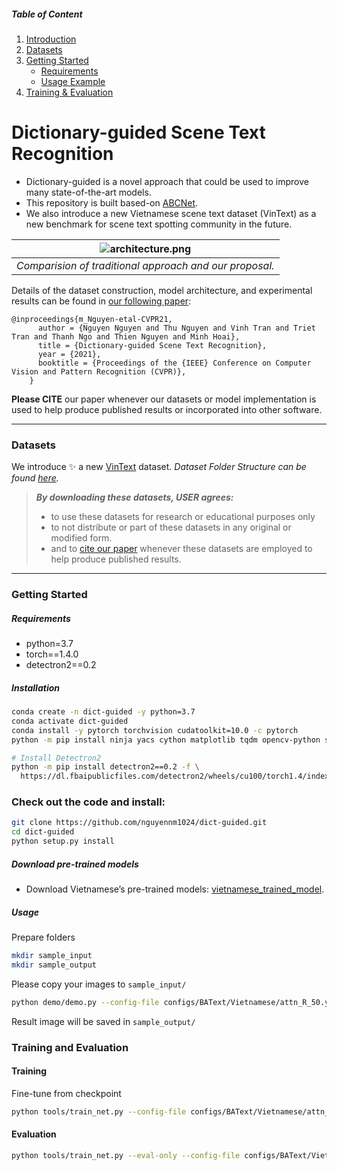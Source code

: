 ##### Table of Content

1. [Introduction](#cpm-color-pattern-makeup-transfer)
1. [Datasets](#datasets)
1. [Getting Started](#getting-started)
	- [Requirements](#requirements)
	- [Usage Example](#usage)
1. [Training & Evaluation](#training-and-evaluation)

# Dictionary-guided Scene Text Recognition

- Dictionary-guided is a novel approach that could be used to improve many state-of-the-art models.
- This repository is built based-on [ABCNet](https://github.com/aim-uofa/AdelaiDet/blob/master/configs/BAText).
- We also introduce a new Vietnamese scene text dataset (VinText) as a new benchmark for scene text spotting community in the future.


| ![architecture.png](https://user-images.githubusercontent.com/32253603/117981172-ebd78580-b35e-11eb-84fe-b97c8d15d8bf.png) |
|:--:|
| *Comparision of traditional approach and our proposal.*|

Details of the dataset construction, model architecture, and experimental results can be found in [our following paper](https://www3.cs.stonybrook.edu/~minhhoai/papers/vintext_CVPR21.pdf):

```
@inproceedings{m_Nguyen-etal-CVPR21,
      author = {Nguyen Nguyen and Thu Nguyen and Vinh Tran and Triet Tran and Thanh Ngo and Thien Nguyen and Minh Hoai},
      title = {Dictionary-guided Scene Text Recognition},
      year = {2021},
      booktitle = {Proceedings of the {IEEE} Conference on Computer Vision and Pattern Recognition (CVPR)},
    }
```
**Please CITE** our paper whenever our datasets or model implementation is used to help produce published results or incorporated into other software.

---

### Datasets

We introduce ✨ a new [VinText](https://drive.google.com/file/d/1UUQhNvzgpZy7zXBFQp0Qox-BBjunZ0ml/view?usp=sharing) dataset.
*Dataset Folder Structure can be found [here](https://github.com/VinAIResearch/dict-guided/blob/main/about-data.md).*
> ***By downloading these datasets, USER agrees:***
> 
> * to use these datasets for research or educational purposes only
> * to not distribute or part of these datasets in any original or modified form.
> * and to [cite our paper](#dictionary-guided-scene-text-recognition) whenever these datasets are employed to help produce published results.

---

### Getting Started

##### Requirements

- python=3.7
- torch==1.4.0
- detectron2==0.2

##### Installation

```sh
conda create -n dict-guided -y python=3.7
conda activate dict-guided
conda install -y pytorch torchvision cudatoolkit=10.0 -c pytorch
python -m pip install ninja yacs cython matplotlib tqdm opencv-python shapely scipy tensorboardX pyclipper Polygon3 weighted-levenshtein editdistance

# Install Detectron2
python -m pip install detectron2==0.2 -f \
  https://dl.fbaipublicfiles.com/detectron2/wheels/cu100/torch1.4/index.html
```
### Check out the code and install: 
```sh
git clone https://github.com/nguyennm1024/dict-guided.git
cd dict-guided
python setup.py install
```

##### Download pre-trained models

- Download Vietnamese’s pre-trained models: [vietnamese_trained_model](https://drive.google.com/file/d/15rJsQCO1ewJe-EInN-V5dSCftew4vLRz/view?usp=sharing).

##### Usage
Prepare folders
```sh
mkdir sample_input
mkdir sample_output
```
Please copy your images to ```sample_input/```
```sh
python demo/demo.py --config-file configs/BAText/Vietnamese/attn_R_50.yaml --input sample_input/ --output sample_output/ --opts MODEL.WEIGHTS your_checkpoint.pth
```

Result image will be saved in `sample_output/`

### Training and Evaluation

#### Training

Fine-tune from checkpoint
```sh
python tools/train_net.py --config-file configs/BAText/Vietnamese/attn_R_50.yaml MODEL.WEIGHTS your_checkpoint.pth
```

#### Evaluation

```sh
python tools/train_net.py --eval-only --config-file configs/BAText/Vietnamese/attn_R_50.yaml MODEL.WEIGHTS your_checkpoint.pth
```
